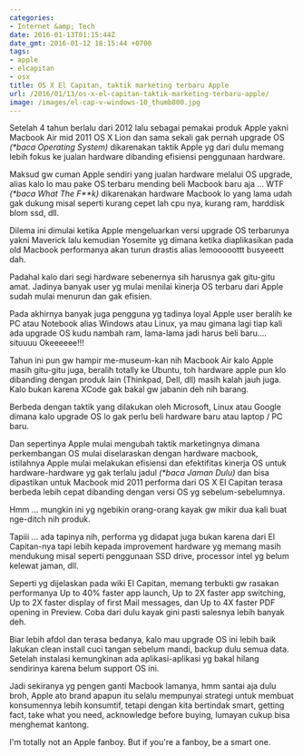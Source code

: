 ```yaml
---
categories:
- Internet &amp; Tech
date: 2016-01-13T01:15:44Z
date_gmt: 2016-01-12 18:15:44 +0700
tags:
- apple
- elcapitan
- osx
title: OS X El Capitan, taktik marketing terbaru Apple
url: /2016/01/13/os-x-el-capitan-taktik-marketing-terbaru-apple/
image: /images/el-cap-v-windows-10_thumb800.jpg
---
```


Setelah 4 tahun berlalu dari 2012 lalu sebagai pemakai produk Apple yakni Macbook Air mid 2011 OS X Lion dan sama sekali gak pernah upgrade OS _(\*baca Operating System)_ dikarenakan taktik Apple yg dari dulu memang lebih fokus ke jualan hardware dibanding efisiensi penggunaan hardware.

Maksud gw cuman Apple sendiri yang jualan hardware melalui OS upgrade, alias kalo lo mau pake OS terbaru mending beli Macbook baru aja ... WTF _(\*baca What The F\*\*k)_ dikarenakan hardware Macbook lo yang lama udah gak dukung misal seperti kurang cepet lah cpu nya, kurang ram, harddisk blom ssd, dll.

Dilema ini dimulai ketika Apple mengeluarkan versi upgrade OS terbarunya yakni Maverick lalu kemudian Yosemite yg dimana ketika diaplikasikan pada old Macbook performanya akan turun drastis alias lemooooottt busyeeett dah.

Padahal kalo dari segi hardware sebenernya sih harusnya gak gitu-gitu amat. Jadinya banyak user yg mulai menilai kinerja OS terbaru dari Apple sudah mulai menurun dan gak efisien.

Pada akhirnya banyak juga pengguna yg tadinya loyal Apple user beralih ke PC atau Notebook alias Windows atau Linux, ya mau gimana lagi tiap kali ada upgrade OS kudu nambah ram, lama-lama jadi harus beli baru.... situuuu Okeeeeee!!!

Tahun ini pun gw hampir me-museum-kan nih Macbook Air kalo Apple masih gitu-gitu juga, beralih totally ke Ubuntu, toh hardware apple pun klo dibanding dengan produk lain (Thinkpad, Dell, dll) masih kalah jauh juga. Kalo bukan karena XCode gak bakal gw jabanin deh nih barang.

Berbeda dengan taktik yang dilakukan oleh Microsoft, Linux atau Google dimana kalo upgrade OS lo gak perlu beli hardware baru atau laptop / PC baru.

Dan sepertinya Apple mulai mengubah taktik marketingnya dimana perkembangan OS mulai diselaraskan dengan hardware macbook, istilahnya Apple mulai melakukan efisiensi dan efektifitas kinerja OS untuk hardware-hardware yg gak terlalu jadul _(\*baca Jaman Dulu)_ dan bisa dipastikan untuk Macbook mid 2011 performa dari OS X El Capitan terasa berbeda lebih cepat dibanding dengan versi OS yg sebelum-sebelumnya.

Hmm ... mungkin ini yg ngebikin orang-orang kayak gw mikir dua kali buat nge-ditch nih produk.

Tapiii ... ada tapinya nih, performa yg didapat juga bukan karena dari El Capitan-nya tapi lebih kepada improvement hardware yg memang masih mendukung misal seperti penggunaan SSD drive, processor intel yg belum kelewat jaman, dll.

Seperti yg dijelaskan pada wiki El Capitan, memang terbukti gw rasakan performanya Up to 40% faster app launch, Up to 2X faster app switching, Up to 2X faster display of first Mail messages, dan Up to 4X faster PDF opening in Preview. Coba dari dulu kayak gini pasti salesnya lebih banyak deh.

Biar lebih afdol dan terasa bedanya, kalo mau upgrade OS ini lebih baik lakukan clean install cuci tangan sebelum mandi, backup dulu semua data. Setelah instalasi kemungkinan ada aplikasi-aplikasi yg bakal hilang sendirinya karena belum support OS ini.

Jadi sekiranya yg pengen ganti Macbook lamanya, hmm santai aja dulu broh, Apple ato brand apapun itu selalu mempunyai strategi untuk membuat konsumennya lebih konsumtif, tetapi dengan kita bertindak smart, getting fact, take what you need, acknowledge before buying, lumayan cukup bisa menghemat kantong.

I'm totally not an Apple fanboy. But if you're a fanboy, be a smart one.